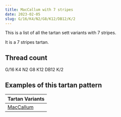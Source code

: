 ```yaml
---
title: MacCallum with 7 stripes
date: 2023-02-05
slug: G/16/K4/N2/G8/K12/DB12/K/2
---
```

This is a list of all the tartan sett variants with 7 stripes.

It is a 7 stripes tartan.


## Thread count
G/16 K4 N2 G8 K12 DB12 K/2

## Examples of this tartan pattern

| Tartan Variants |
|---------------|
| [MacCallum](/variants/g/16/k4/n2/g8/k12/db12/k/2-db00004c-g004c00-k000000-nd0d0d0)||
